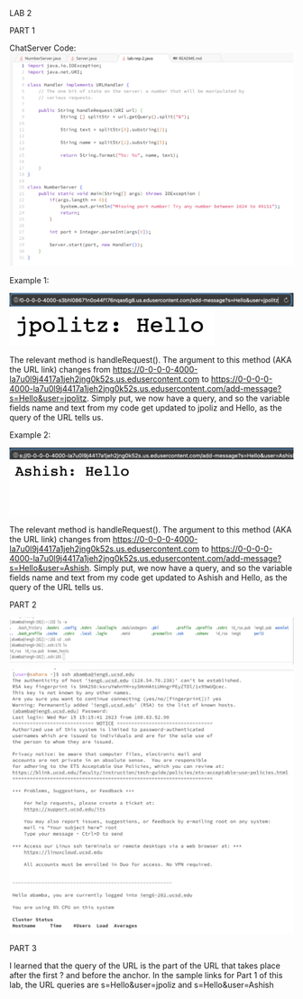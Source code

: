 LAB 2


PART 1

  ChatServer Code:
  ![Image](ServerCode)

Example 1: 

![Image](Example1Link)
![Image](Example1Output) 

The relevant method is handleRequest(). The argument to this method (AKA the URL link) changes from https://0-0-0-0-4000-la7u0l9j4417a1jeh2jng0k52s.us.edusercontent.com to https://0-0-0-0-4000-la7u0l9j4417a1jeh2jng0k52s.us.edusercontent.com/add-message?s=Hello&user=jpolitz. Simply put, we now have a query, and so the variable fields name and text from my code get updated to jpoliz and Hello, as the query of the URL tells us.



Example 2:

![Image](Example2Link) 
![Image](Example2Output) 

The relevant method is handleRequest(). The argument to this method (AKA the URL link) changes from https://0-0-0-0-4000-la7u0l9j4417a1jeh2jng0k52s.us.edusercontent.com to https://0-0-0-0-4000-la7u0l9j4417a1jeh2jng0k52s.us.edusercontent.com/add-message?s=Hello&user=Ashish. Simply put, we now have a query, and so the variable fields name and text from my code get updated to Ashish and Hello, as the query of the URL tells us.





PART 2

![Image](Keys)
![Image](Password)


PART 3

I learned that the query of the URL is the part of the URL that takes place after the first ? and before the anchor. In the sample links for Part 1 of this lab, the URL queries are s=Hello&user=jpoliz and s=Hello&user=Ashish

